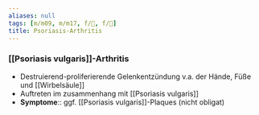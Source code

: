 ```yaml
---
aliases: null
tags: [m/m09, m/m17, f/💉, f/🧴]
title: Psoriasis-Arthritis
---
```

### [[Psoriasis vulgaris]]-Arthritis 
- Destruierend-proliferierende Gelenkentzündung v.a. der Hände, Füße und [[Wirbelsäule]]
- Auftreten im zusammenhang mit [[Psoriasis vulgaris]]
- **Symptome**:: ggf. [[Psoriasis vulgaris]]-Plaques (nicht obligat)